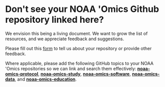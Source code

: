 # Don't see your NOAA 'Omics Github repository linked here? 

We envision this being a living document. We want to grow the list of resources, and we appreciate feedback and suggestions.

Please fill out this [form](https://forms.gle/e5FTJM3b5nGDWaNB7/) to tell us about your repository or provide other feedback.

Where applicable, please add the following GitHub topics to your NOAA 'Omics repositories so we can link and search them effectively: **[noaa-omics-protocol](https://github.com/topics/noaa-omics-protocol)**, **[noaa-omics-study](https://github.com/topics/noaa-omics-study)**, **[noaa-omics-software](https://github.com/topics/noaa-omics-software)**, **[noaa-omics-data](https://github.com/topics/noaa-omics-data)**, and **[noaa-omics-education](https://github.com/topics/noaa-omics-education)**.
